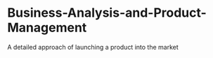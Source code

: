 # Business-Analysis-and-Product-Management
A detailed approach of launching a product into the market
